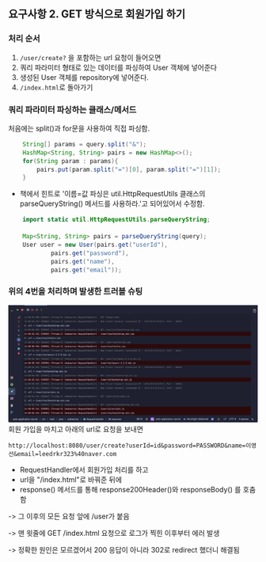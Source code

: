 ## 요구사항 2. GET 방식으로 회원가입 하기
### 처리 순서
1. `/user/create?` 을 포함하는 url 요청이 들어오면
2. 쿼리 파라미터 형태로 있는 데이터를 파싱하여 User 객체에 넣어준다
3. 생성된 User 객체를 repository에 넣어준다.
4. `/index.html`로 돌아가기


### 쿼리 파라미터 파싱하는 클래스/메서드
처음에는 split()과 for문을 사용하여 직접 파싱함.
```java
    String[] params = query.split("&");
    HashMap<String, String> pairs = new HashMap<>();
    for(String param : params){
        pairs.put(param.split("=")[0], param.split("=")[1]);
    }   
```
- 책에서 힌트로 '이름=값 파싱은 util.HttpRequestUtils 클래스의 parseQueryString() 메서드를 사용하라.'고 되어있어서 수정함.
```java
    import static util.HttpRequestUtils.parseQueryString;

    Map<String, String> pairs = parseQueryString(query);
    User user = new User(pairs.get("userId"),
            pairs.get("password"),
            pairs.get("name"),
            pairs.get("email"));
```

### 위의 4번을 처리하며 발생한 트러블 슈팅
<img src="./user.png">
회원 가입을 마치고 아래의 url로 요청을 보내면 

`http://localhost:8080/user/create?userId=id&password=PASSWORD&name=이영선&email=leedrkr323%40naver.com`


- RequestHandler에서 회원가입 처리를 하고 
- url을 "/index.html"로 바꿔준 뒤에
- response() 메서드를 통해 response200Header()와 responseBody() 를 호춤함

-> 그 이후의 모든 요청 앞에 /user가 붙음


-> 맨 윗줄에 GET /index.html 요청으로 로그가 찍힌 이후부터 에러 발생


-> 정확한 원인은 모르겠어서 200 응답이 아니라 302로 redirect 했더니 해결됨
